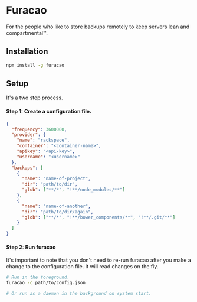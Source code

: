 # Furacao

For the people who like to store backups remotely to keep servers lean and
compartmental™.

## Installation

```bash
npm install -g furacao
```

## Setup

It's a two step process.

#### Step 1: Create a configuration file.

```json
{
  "frequency": 3600000,
  "provider": {
    "name": "rackspace",
    "container": "<container-name>",
    "apikey": "<api-key>",
    "username": "<username>"
  },
  "backups": [
    {
      "name": "name-of-project",
      "dir": "path/to/dir",
      "glob": ["**/*", "!**/node_modules/**"]
    },
    {
      "name": "name-of-another",
      "dir": "path/to/dir/again",
      "glob": ["**/*", "!**/bower_components/**", "!**/.git/**"]
    }
  ]
}
```

#### Step 2: Run furacao

It's important to note that you don't need to re-run furacao after you make a
change to the configuration file. It will read changes on the fly.

```bash
# Run in the foreground.
furacao -c path/to/config.json

# Or run as a daemon in the background on system start.
```
